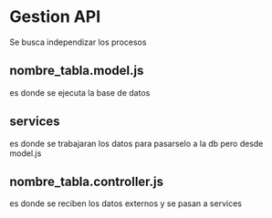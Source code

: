 # Gestion API

Se busca independizar los procesos

## nombre_tabla.model.js

es donde se ejecuta la  base de datos

## services

es donde se trabajaran los datos para pasarselo a la db pero desde model.js

## nombre_tabla.controller.js

es donde se reciben los datos externos y se pasan a services
